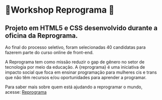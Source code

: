 # :rocket:Workshop Reprograma :rocket:
## Projeto em HTML5 e CSS desenvolvido durante a oficina da Reprograma.

Ao final do processo seletivo, foram selecionadas 40 candidatas para fazerem parte do curso online de front-end.

A Reprograma tem como missão reduzir o gap de gênero no setor de tecnologia por meio da educação. A {reprograma} é uma iniciativa de impacto social que foca em ensinar programação para mulheres cis e trans que não têm recursos e/ou oportunidades para aprender a programar.

Para saber mais sobre quem está ajudando a reprogramar o mundo, acesse: [Reprograma](https://reprograma.com.br/)
